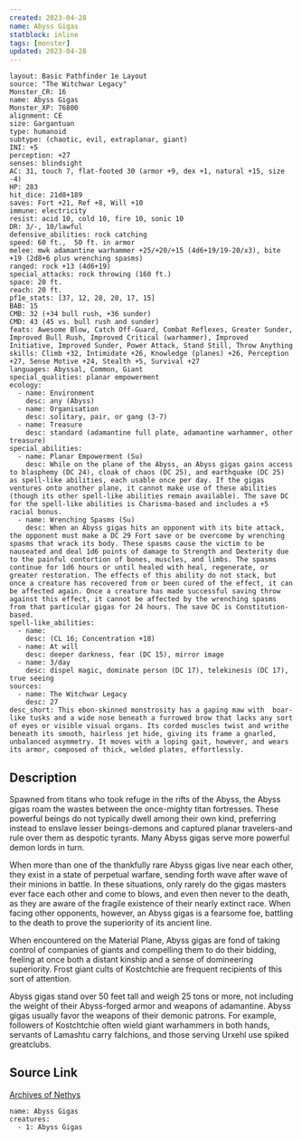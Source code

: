 ```yaml
---
created: 2023-04-28
name: Abyss Gigas
statblock: inline
tags: [monster]
updated: 2023-04-28
---
```

```statblock
layout: Basic Pathfinder 1e Layout
source: "The Witchwar Legacy"
Monster_CR: 16
name: Abyss Gigas
Monster_XP: 76800
alignment: CE
size: Gargantuan
type: humanoid
subtype: (chaotic, evil, extraplanar, giant)
INI: +5
perception: +27
senses: blindsight
AC: 31, touch 7, flat-footed 30 (armor +9, dex +1, natural +15, size -4)
HP: 283
hit_dice: 21d8+189
saves: Fort +21, Ref +8, Will +10
immune: electricity
resist: acid 10, cold 10, fire 10, sonic 10
DR: 3/-, 10/lawful
defensive_abilities: rock catching
speed: 60 ft.,  50 ft. in armor
melee: mwk adamantine warhammer +25/+20/+15 (4d6+19/19-20/x3), bite +19 (2d8+6 plus wrenching spasms)
ranged: rock +13 (4d6+19)
special_attacks: rock throwing (160 ft.)
space: 20 ft.
reach: 20 ft.
pf1e_stats: [37, 12, 28, 20, 17, 15]
BAB: 15
CMB: 32 (+34 bull rush, +36 sunder)
CMD: 43 (45 vs. bull rush and sunder)
feats: Awesome Blow, Catch Off-Guard, Combat Reflexes, Greater Sunder, Improved Bull Rush, Improved Critical (warhammer), Improved Initiative, Improved Sunder, Power Attack, Stand Still, Throw Anything
skills: Climb +32, Intimidate +26, Knowledge (planes) +26, Perception +27, Sense Motive +24, Stealth +5, Survival +27
languages: Abyssal, Common, Giant
special_qualities: planar empowerment
ecology:
  - name: Environment
    desc: any (Abyss)
  - name: Organisation
    desc: solitary, pair, or gang (3-7)
  - name: Treasure
    desc: standard (adamantine full plate, adamantine warhammer, other treasure)
special_abilities:
  - name: Planar Empowerment (Su)
    desc: While on the plane of the Abyss, an Abyss gigas gains access to blasphemy (DC 24), cloak of chaos (DC 25), and earthquake (DC 25) as spell-like abilities, each usable once per day. If the gigas ventures onto another plane, it cannot make use of these abilities (though its other spell-like abilities remain available). The save DC for the spell-like abilities is Charisma-based and includes a +5 racial bonus.
  - name: Wrenching Spasms (Su)
    desc: When an Abyss gigas hits an opponent with its bite attack, the opponent must make a DC 29 Fort save or be overcome by wrenching spasms that wrack its body. These spasms cause the victim to be nauseated and deal 1d6 points of damage to Strength and Dexterity due to the painful contortion of bones, muscles, and limbs. The spasms continue for 1d6 hours or until healed with heal, regenerate, or greater restoration. The effects of this ability do not stack, but once a creature has recovered from or been cured of the effect, it can be affected again. Once a creature has made successful saving throw against this effect, it cannot be affected by the wrenching spasms from that particular gigas for 24 hours. The save DC is Constitution-based.
spell-like_abilities:
  - name:
    desc: (CL 16; Concentration +18)
  - name: At will
    desc: deeper darkness, fear (DC 15), mirror image
  - name: 3/day
    desc: dispel magic, dominate person (DC 17), telekinesis (DC 17), true seeing
sources:
  - name: The Witchwar Legacy
    desc: 27
desc_short: This ebon-skinned monstrosity has a gaping maw with  boar-like tusks and a wide nose beneath a furrowed brow that lacks any sort of eyes or visible visual organs. Its corded muscles twist and writhe beneath its smooth, hairless jet hide, giving its frame a gnarled, unbalanced asymmetry. It moves with a loping gait, however, and wears its armor, composed of thick, welded plates, effortlessly.
```
## Description
Spawned from titans who took refuge in the rifts of the Abyss, the Abyss gigas roam the wastes between the once-mighty titan fortresses. These powerful beings do not typically dwell among their own kind, preferring instead to enslave lesser beings-demons and captured planar travelers-and rule over them as despotic tyrants. Many Abyss gigas serve more powerful demon lords in turn.

When more than one of the thankfully rare Abyss gigas live near each other, they exist in a state of perpetual warfare, sending forth wave after wave of their minions in battle. In these situations, only rarely do the gigas masters ever face each other and come to blows, and even then never to the death, as they are aware of the fragile existence of their nearly extinct race. When facing other opponents, however, an Abyss gigas is a fearsome foe, battling to the death to prove the superiority of its ancient line.

When encountered on the Material Plane, Abyss gigas are fond of taking control of companies of giants and compelling them to do their bidding, feeling at once both a distant kinship and a sense of domineering superiority. Frost giant cults of Kostchtchie are frequent recipients of this sort of attention.

Abyss gigas stand over 50 feet tall and weigh 25 tons or more, not including the weight of their Abyss-forged armor and weapons of adamantine. Abyss gigas usually favor the weapons of their demonic patrons. For example, followers of Kostchtchie often wield giant warhammers in both hands, servants of Lamashtu carry falchions, and those serving Urxehl use spiked greatclubs.
## Source Link
[Archives of Nethys](https://aonprd.com/MonsterDisplay.aspx?ItemName=Abyss%20Gigas)
```encounter-table
name: Abyss Gigas
creatures:
  - 1: Abyss Gigas
```
